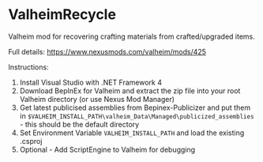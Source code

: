 # ValheimRecycle
Valheim mod for recovering crafting materials from crafted/upgraded items.

Full details: https://www.nexusmods.com/valheim/mods/425

Instructions:

1. Install Visual Studio with .NET Framework 4
2. Download BepInEx for Valheim and extract the zip file into your root Valheim directory (or use Nexus Mod Manager)
3. Get latest publicised assemblies from Bepinex-Publicizer and put them in `$VALHEIM_INSTALL_PATH\valheim_Data\Managed\publicized_assemblies` - this should be the default directory 
2. Set Environment Variable `VALHEIM_INSTALL_PATH` and load the existing .csproj
5. Optional - Add ScriptEngine to Valheim for debugging
